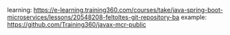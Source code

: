 learning:
https://e-learning.training360.com/courses/take/java-spring-boot-microservices/lessons/20548208-feltoltes-git-repository-ba
example:
https://github.com/Training360/javax-mcr-public
